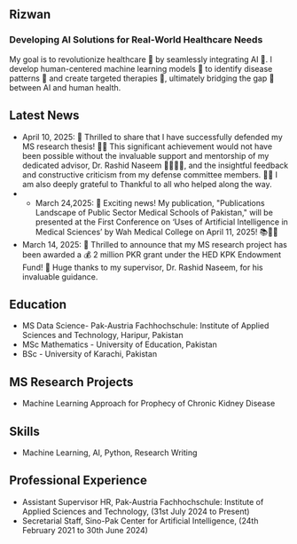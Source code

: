 ## Rizwan

### Developing AI Solutions for Real-World Healthcare Needs

My goal is to revolutionize healthcare 🏥 by seamlessly integrating AI 🤖. I develop human-centered machine learning models 🧠 to identify disease patterns 🧬 and create targeted therapies 💊, ultimately bridging the gap 🌉 between AI and human health.

## Latest News
- April 10, 2025: 🎉 Thrilled to share that I have successfully defended my MS research thesis! 🎉🥳 This significant achievement would not have been possible without the invaluable support and mentorship of my dedicated advisor, Dr. Rashid Naseem 👨‍🏫👩‍🏫, and the insightful feedback and constructive criticism from my defense committee members. 🙏💡 I am also deeply grateful to Thankful to all who helped along the way.
- - March 24,2025: 🎉 Exciting news! My publication, "Publications Landscape of Public Sector Medical Schools of Pakistan," will be presented at the First Conference on ‘Uses of Artificial Intelligence in Medical Sciences’ by Wah Medical College on April 11, 2025! 📚🔬✨
- March 14, 2025: 🎉 Thrilled to announce that my MS research project has been awarded a 💰 2 million PKR grant under the HED KPK Endowment Fund! 🚀 Huge thanks to my supervisor, Dr. Rashid Naseem, for his invaluable guidance.


## Education
- MS Data Science- Pak-Austria Fachhochschule: Institute of Applied Sciences and Technology, Haripur, Pakistan
- MSc Mathematics - University of Education, Pakistan
- BSc - University of Karachi, Pakistan

## MS Research Projects
- Machine Learning Approach for Prophecy of Chronic Kidney Disease

## Skills
- Machine Learning, AI, Python, Research Writing

## Professional Experience
- Assistant Supervisor HR, Pak-Austria Fachhochschule: Institute of Applied Sciences and Technology, (31st July 2024 to Present)
- Secretarial Staff, Sino-Pak Center for Artificial Intelligence, (24th February 2021 to 30th June 2024)
